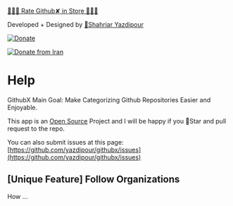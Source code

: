 ﻿
[🌟🌟🌟 Rate Github✘ in Store 🌟🌟🌟](ms-windows-store:REVIEW?PFN=3783mindprojects.GithubX_6c8ydbw054cyy)

Developed + Designed by [👦Shahriar Yazdipour](https://yazdipour.github.io)

[![Donate](ms-appx:///Assets/Files/d_coffee.png)](https://buymeacoff.ee/XrTW5YQDy)

[![Donate from Iran](ms-appx:///Assets/Files/d_iran.png)](https://www.payping.ir/yazdipour)

# Help

GithubX Main Goal: Make Categorizing Github Repositories Easier and Enjoyable.

This app is an [Open Source](https://github.com/yazdipour/githubx) Project and I will be happy if you 🌟Star and pull request to the repo.

You can also submit issues at this page: [https://github.com/yazdipour/githubx/issues](https://github.com/yazdipour/githubx/issues)

## [Unique Feature] Follow Organizations

How ...

